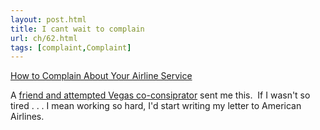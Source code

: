 ```yaml
---
layout: post.html
title: I cant wait to complain
url: ch/62.html
tags: [complaint,Complaint]
---
```

[How to Complain About Your Airline Service](http://www.airsafe.com/complain/complain.htm)

A [friend and attempted Vegas co-consiprator](http://blog.leiderman.org/index.php/a) sent me this.  If I wasn't so tired . . . I mean working so hard, I'd start writing my letter to American Airlines.
